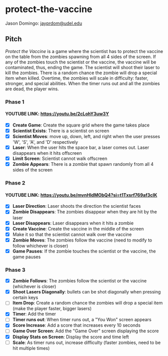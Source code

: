 # protect-the-vaccine
Jason Domingo: jayprdom@udel.edu

## Pitch
*Protect the Vaccine* is a game where the scientist has to protect the vaccine on the table
from the zombies spawning from all 4 sides of the screen. If any of the zombies touch the scientist or the vaccine,
the vaccine will be contaminated, thus, ending the game. The scientist will shoot their laser to kill the zombies. 
There is a random chance the zombie will drop a special item when killed. Overtime, the zombies will scale 
in difficulty: faster, stronger, and special abilities. When the timer runs out and all the zombies are dead, 
the player wins.

### Phase 1
#### YOUTUBE LINK: https://youtu.be/2cLohY3uw3Y
- [x] <b>Create Game</b>: Create the square grid where the game takes place
- [x] <b>Scientist Exists</b>: There is a scientist on screen
- [x] <b>Scientist Moves</b>: move up, down, left, and right when the user presses 'W', 'S', 'A', and 'D' respectively
- [x] <b>Laser</b>: When the user hits the space bar, a laser comes out. Laser disappears when it hits offscreen
- [x] <b>Limit Screen</b>: Scientist cannot walk offscreen
- [x] <b>Zombie Appears</b>: There is a zombie that spawn randomly from all 4 sides of the screen

### Phase 2
#### YOUTUBE LINK: https://youtu.be/mvnHIdMObQ4?si=t1Txsrf769af3cIK
- [x] <b>Laser Direction</b>: Laser shoots the direction the scientist faces
- [x] <b>Zombie Disappears</b>: The zombies disappear when they are hit by the laser
- [x] <b>Laser Disappears</b>: Laser disappears when it hits a zombie
- [x] <b>Create Vaccine</b>: Create the vaccine in the middle of the screen
- [x] Make it so that the scientist cannot walk over the vaccine
- [x] <b>Zombie Moves</b>: The zombies follow the vaccine (need to modify to follow whichever is closer)
- [x] <b>Game Pauses</b>: If the zombie touches the scientist or the vaccine, the game pauses

### Phase 3
- [x] <b>Zombie Follows</b>: The zombies follow the scientist or the vaccine (whichever is closer)
- [x] <b>Shoot Lasers Diagonally</b>: bullets can be shot diagonally when pressing certain keys
- [ ] <b>Item Drop</b>: Create a random chance the zombies will drop a special item (make the player faster, bigger lasers)
- [x] <b>Timer</b>: Add the timer
- [ ] <b>Timer runs out</b>: When timer runs out, a "You Won" screen appears
- [x] <b>Score Increase</b>: Add a score that increases every 10 seconds
- [ ] <b>Game Over Screen</b>: Add the "Game Over" screen displaying the score
- [x] <b>Display Stats on Screen</b>: Display the score and time left
- [ ] <b>Scale</b>: As timer runs out, increase difficulty (faster zombies, need to be hit multiple times)